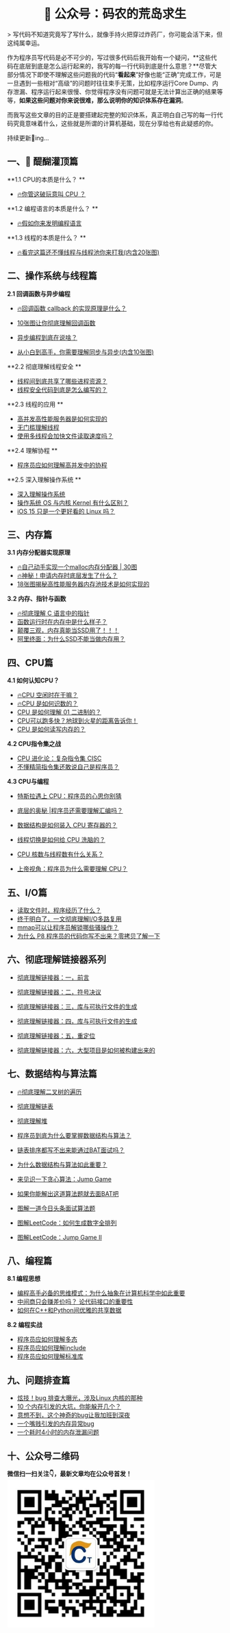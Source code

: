<h1 align="center">&#x1F4DC 公众号：码农的荒岛求生</h1>
> 写代码不知道究竟写了写什么，就像手持火把穿过炸药厂，你可能会活下来，但这纯属幸运。

作为程序员写代码是必不可少的，写过很多代码后我开始有一个疑问，**这些代码在底层到底是怎么运行起来的，我写的每一行代码到底是什么意思？**尽管大部分情况下即使不理解这些问题我的代码“**看起来**”好像也能“正确”完成工作，可是一旦遇到一些相对“高级”的问题时往往束手无策，比如程序运行Core Dump、内存泄漏、程序运行起来很慢、你觉得程序没有问题可就是无法计算出正确的结果等等，**如果这些问题对你来说很难，那么说明你的知识体系存在漏洞**。

而我写这些文章的目的正是要搭建起完整的知识体系，真正明白自己写的每一行代码究竟意味着什么，这些就是所谓的计算机基础，现在分享给也有此疑惑的你。

持续更新&#x1F4DD;ing... 




## 一、**🚀** 醍醐灌顶篇
**1.1 CPU的本质是什么？ **
* [🔥你管这破玩意叫 CPU ？](http://mp.weixin.qq.com/s?__biz=Mzg4OTYzODM4Mw==&mid=2247485736&idx=1&sn=a70558b5200e840ef251e19a2eef099b&chksm=cfe995a8f89e1cbe8fab1240515f35ec90fb520d122ec60761b71a8664ae3af390689be370aa#rd)

**1.2 编程语言的本质是什么？ **
* [🔥假如你来发明编程语言](http://mp.weixin.qq.com/s?__biz=Mzg4OTYzODM4Mw==&mid=2247485731&idx=1&sn=9f8dbed55312c6c10527496cf8e7a982&chksm=cfe995a3f89e1cb5608f5c69dc518227b2d737a2ed97f58d14b3d80a8a23b2d238e4780332ff#rd)

**1.3 线程的本质是什么？ **
* [🔥看完这篇还不懂线程与线程池你来打我(内含20张图)](http://mp.weixin.qq.com/s?__biz=Mzg4OTYzODM4Mw==&mid=2247485705&idx=1&sn=1845875575601b23ed5cea0579c1f77e&chksm=cfe99589f89e1c9fdebda0327fd74f181ae693d43fb098ae55c84839bed810c6008cd201ac45#rd)



## 二、操作系统与线程篇

**2.1 回调函数与异步编程**

* [🔥回调函数 callback 的实现原理是什么？](http://mp.weixin.qq.com/s?__biz=Mzg4OTYzODM4Mw==&mid=2247486528&idx=1&sn=8fdb163df962fb69b9efa72d69a7ca65&chksm=cfe990c0f89e19d67c31bc2a049189d0d6835dd26daa129b7dd22fdaf15a481289fcd0dc2422#rd)

* [10张图让你彻底理解回调函数](http://mp.weixin.qq.com/s?__biz=Mzg4OTYzODM4Mw==&mid=2247485712&idx=1&sn=3d2750dfb693f41b2483b51b60a4f44c&chksm=cfe99590f89e1c860277fe1b22c3731ec4e3b61dbb5cd2a6d9548efbc709104a38d6da812517#rd)
* [异步编程到底在说啥？](http://mp.weixin.qq.com/s?__biz=Mzg4OTYzODM4Mw==&mid=2247486538&idx=1&sn=20b043c8728bcb1d1d708aa9d2f353be&chksm=cfe990caf89e19dcd68237d8d60b49a86de42a862bf0d9c991b7b021784e5acaa3d18b4ebf64#rd)

* [从小白到高手，你需要理解同步与异步(内含10张图)](http://mp.weixin.qq.com/s?__biz=Mzg4OTYzODM4Mw==&mid=2247485709&idx=1&sn=86738d509091e7ff0e0c16d4b9aa354f&chksm=cfe9958df89e1c9ba51c562359933ef954000717510741214250abf0d973c24f432fa20f4892#rd)

**2.2 彻底理解线程安全 **

* [线程间到底共享了哪些进程资源？](http://mp.weixin.qq.com/s?__biz=Mzg4OTYzODM4Mw==&mid=2247485716&idx=1&sn=b90b4044d9ac0024c9a8fd7d7ba2122a&chksm=cfe99594f89e1c8226e3acec5d9a158a7e4b8b76cc3c3dc50be5de5742b5e4bcb1f62367ef1b#rd)
* [线程安全代码到底是怎么编写的？](http://mp.weixin.qq.com/s?__biz=Mzg4OTYzODM4Mw==&mid=2247485717&idx=1&sn=560036bc3431feee0b549fe60625ae23&chksm=cfe99595f89e1c83e39994c33afb85e938e377325716526e37763c59d539bd20e573a70142e9#rd)

**2.3 线程的应用 **

* [高并发高性能服务器是如何实现的](http://mp.weixin.qq.com/s?__biz=Mzg4OTYzODM4Mw==&mid=2247485713&idx=1&sn=369203957fb922371535df891920dbc1&chksm=cfe99591f89e1c87c68a4e931492d86c1d31e9d83a9b500893106c1d0d5959a56d59f11de7d2#rd)
* [无门槛理解线程](http://mp.weixin.qq.com/s?__biz=Mzg4OTYzODM4Mw==&mid=2247485690&idx=1&sn=8e405ca98a98b7c7878219dc056e59b3&chksm=cfe9947af89e1d6c6bb6b77b93de15de35246faf9ec5805b95be196aabab8ec9c00992787777#rd)
* [使用多线程会加快文件读取速度吗？](http://mp.weixin.qq.com/s?__biz=Mzg4OTYzODM4Mw==&mid=2247485683&idx=1&sn=5c7a81c3f54e029bb1db551845c06df2&chksm=cfe99473f89e1d65b211d1e75d83882714eeea4be5c81550b35330078716466beb55e7294a44#rd)

**2.4 理解协程 **

* [程序员应如何理解高并发中的协程](http://mp.weixin.qq.com/s?__biz=Mzg4OTYzODM4Mw==&mid=2247485715&idx=1&sn=b4cde5ef7afa9fad9904a415e1604076&chksm=cfe99593f89e1c850e631719bfd4c9e132c7d5ed8c66d53d36435cc096387e0f34f4e9dac7eb#rd)

**2.5 深入理解操作系统 **

* [深入理解操作系统](https://appmvbjztgw5345.h5.xiaoeknow.com/v1/goods/goods_detail/p_609b990ce4b07163a65b978b?type=3)
* [操作系统 OS 与内核 Kernel 有什么区别？](http://mp.weixin.qq.com/s?__biz=Mzg4OTYzODM4Mw==&mid=2247485744&idx=1&sn=1b24a140d79238c7f68c975eb64332e6&chksm=cfe995b0f89e1ca6d58e6f6f882ce95312ab28df8946638b7f70848148f9424bc05720b91ba7#rd)
* [iOS 15 只是一个更好看的 Linux 吗？](http://mp.weixin.qq.com/s?__biz=Mzg4OTYzODM4Mw==&mid=2247485742&idx=1&sn=49784e594af5507e282f015e342a5178&chksm=cfe995aef89e1cb83966ff9ac76248e3f0b7b54daabb7b5b4a13c9c4d3c37e3199c251b89e7a#rd)



## 三、内存篇

**3.1 内存分配器实现原理**

* [🔥自己动手实现一个malloc内存分配器 | 30图](http://mp.weixin.qq.com/s?__biz=Mzg4OTYzODM4Mw==&mid=2247485718&idx=1&sn=1c6f4c3809d109e1a7c177cce605c5ab&chksm=cfe99596f89e1c8099fb6f5c7731343ba8fd0007ee6963f43ca36d9b1b0a6264f585da6da5c3#rd)
* [🔥神秘！申请内存时底层发生了什么？](http://mp.weixin.qq.com/s?__biz=Mzg4OTYzODM4Mw==&mid=2247485719&idx=1&sn=29d47752010326eb02edf6dadd505d4c&chksm=cfe99597f89e1c816425848abdf6ad01172a3b22136182e6aa75695f51531a00aff033808aa4#rd)
* [18张图揭秘高性能服务器内存池技术是如何实现的](http://mp.weixin.qq.com/s?__biz=Mzg4OTYzODM4Mw==&mid=2247485720&idx=1&sn=ea066dfd5df1edc180aca93c2a84f9a2&chksm=cfe99598f89e1c8e55511f187b8d5bb522abba817582f760d8124cf4b7d637a68121b4cc697a#rd)

**3.2 内存、指针与函数**

* [🔥彻底理解 C 语言中的指针](http://mp.weixin.qq.com/s?__biz=Mzg4OTYzODM4Mw==&mid=2247486577&idx=1&sn=308ba531d8462a545c954a1af1e55592&chksm=cfe990f1f89e19e73b2ae1fbd9233f1cb621ea1495b54121ab0f34fb533edc377a2ccf0e4545#rd)
* [函数运行时在内存中是什么样子？](http://mp.weixin.qq.com/s?__biz=Mzg4OTYzODM4Mw==&mid=2247485714&idx=1&sn=1a315fe4da87fde2758fc9dd5366ba01&chksm=cfe99592f89e1c84b87ebfbfbbbd9868ddf3e945666168122f57aa793e87787528b513e46e5d#rd)
* [颠覆三观，内存真能当SSD用了！！！](http://mp.weixin.qq.com/s?__biz=Mzg4OTYzODM4Mw==&mid=2247485993&idx=1&sn=33a12b20832dea37eea6463a88f7dfbc&chksm=cfe996a9f89e1fbf3dce7021b41b633e7ed86f41e8fe1bec8c6b5f8e6e00b09e3e57612c1979#rd)
* [阿里终面：为什么SSD不能当做内存用？](http://mp.weixin.qq.com/s?__biz=Mzg4OTYzODM4Mw==&mid=2247485784&idx=1&sn=aa1c2eba0aabf8777c53d793d8ed57d5&chksm=cfe995d8f89e1cce876c3cef40a23d75e7bda4f93d7085d5767c404c37534b2aaa275ce2ed12#rd)



## 四、CPU篇

**4.1 如何认知CPU？**

* [🔥CPU 空闲时在干嘛？](http://mp.weixin.qq.com/s?__biz=Mzg4OTYzODM4Mw==&mid=2247485728&idx=1&sn=34b0f80a91afbaaf0efcc50ce706e93c&chksm=cfe995a0f89e1cb6667d3e61743a0d931329b3efd796284154422f1fd370dd3f5e389f70f409#rd)
* [🔥CPU 是如何识数的？](http://mp.weixin.qq.com/s?__biz=Mzg4OTYzODM4Mw==&mid=2247485738&idx=1&sn=e9892327198b7f83a2cad0d1109c0eb7&chksm=cfe995aaf89e1cbc4b15c4277da45ef4e7960c3415b355eb15192eb3a03267bbe8d511a62e19#rd)
* [CPU 是如何理解 01 二进制的？](http://mp.weixin.qq.com/s?__biz=Mzg4OTYzODM4Mw==&mid=2247486427&idx=1&sn=c963bcfd683fe09830315932fa259cce&chksm=cfe9975bf89e1e4d920aca782dd40f33f5107cfbab8472aaed279816eb81a9c7d6096685de66#rd)
* [CPU可以跑多快？地球到火星的距离告诉你！](http://mp.weixin.qq.com/s?__biz=Mzg4OTYzODM4Mw==&mid=2247486514&idx=1&sn=b2f486ff9657dc8112accbf62f7b0992&chksm=cfe990b2f89e19a4c0aaae689677f8893c66d72f4ba62b3bc7328bebd2e81586a0a2ab3ca794#rd)
* [CPU 是如何读写内存的？](http://mp.weixin.qq.com/s?__biz=Mzg4OTYzODM4Mw==&mid=2247485860&idx=1&sn=d5b438cf2dc2eda96772f37e4b31366b&chksm=cfe99524f89e1c3242a7cd696ffbd57cd3eb9a5ac6a85fa2e70f82ecb0710a043d5f94cfd4b0#rd)

**4.2 CPU指令集之战**

* [CPU 进化论：复杂指令集 CISC](http://mp.weixin.qq.com/s?__biz=Mzg4OTYzODM4Mw==&mid=2247485740&idx=1&sn=5e21003aa245c64516225cbdec30fc25&chksm=cfe995acf89e1cbaf208a25999d6c9b08e505ea8b8a49564e08c63a819b0a4fa1160893a8047#rd)
* [不懂精简指令集还敢说自己是程序员？](http://mp.weixin.qq.com/s?__biz=Mzg4OTYzODM4Mw==&mid=2247485741&idx=1&sn=45afcce8e8e8ec198a9b09c32c1e6aa8&chksm=cfe995adf89e1cbb833ca61741028bee6ccfeb1e928efe60a3a8fcf1fa01da3df4ef49a063de#rd)

**4.3 CPU与编程**

* [特斯拉遇上 CPU：程序员的心思你别猜](http://mp.weixin.qq.com/s?__biz=Mzg4OTYzODM4Mw==&mid=2247485734&idx=1&sn=8b2499fbfde785086a19c78a7782ac8b&chksm=cfe995a6f89e1cb0b2866f5384dbe3d87a2c1c06c5313a499e3d99d9c142f04b77014ebb4896#rd)
* [底层的奥秘 |程序员还需要理解汇编吗？](http://mp.weixin.qq.com/s?__biz=Mzg4OTYzODM4Mw==&mid=2247486558&idx=1&sn=9639b382bf5ee31f71703947543c9bd3&chksm=cfe990def89e19c83d469410a4cfbde6c56656359a067a2cb9cdf52773968cbef15b83d48863#rd)
* [数据结构是如何装入 CPU 寄存器的？](http://mp.weixin.qq.com/s?__biz=Mzg4OTYzODM4Mw==&mid=2247486030&idx=1&sn=83d02968fbf0d5298a021616f4571b76&chksm=cfe996cef89e1fd878c3e0da93cc9d9b53f4b8ff0b1071fceefb1ee3026912e6c663c8e62fda#rd)
* [线程切换是如何给 CPU 洗脑的？](http://mp.weixin.qq.com/s?__biz=Mzg4OTYzODM4Mw==&mid=2247485963&idx=1&sn=4fc688198b9f6321f28c72aa6871ba0f&chksm=cfe9968bf89e1f9db46514a7d3cf17cb6318cfdfba1ff2d1754e9953576ba5739203ef30d5d2#rd)
* [CPU 核数与线程数有什么关系？](http://mp.weixin.qq.com/s?__biz=Mzg4OTYzODM4Mw==&mid=2247485900&idx=1&sn=36e943eb6fe9baaf9cce64b2295136c8&chksm=cfe9954cf89e1c5a83073f70e832d953e487781dbfe9c7cb55c5db241c80791bfc570e27daa8#rd)


* [上帝视角：程序员为什么需要理解 CPU？](http://mp.weixin.qq.com/s?__biz=Mzg4OTYzODM4Mw==&mid=2247485739&idx=1&sn=634953c23afa2b41c195e634bad1cb27&chksm=cfe995abf89e1cbdcaf9fa221420538a700987929ce0b9b4ae591bbbb83b577cac5def187631#rd)



## 五、I/O篇

* [读取文件时，程序经历了什么？](http://mp.weixin.qq.com/s?__biz=Mzg4OTYzODM4Mw==&mid=2247485706&idx=1&sn=bc5d6e4bf9ee5dccef520e5b2051d943&chksm=cfe9958af89e1c9c168a39e16f69bd028a06bf244fcc86bccd82a111ba51ebc8d4815eca7a94#rd)
* [终于明白了，一文彻底理解I/O多路复用](http://mp.weixin.qq.com/s?__biz=Mzg4OTYzODM4Mw==&mid=2247485708&idx=1&sn=d7c8bec26de6ddcaaff49eac0766dc87&chksm=cfe9958cf89e1c9a0da1a65d758691887a01f4d1eb64c72c013c33d01e534dbad105ce237df0#rd)
* [mmap可以让程序员解锁哪些骚操作？](http://mp.weixin.qq.com/s?__biz=Mzg4OTYzODM4Mw==&mid=2247486269&idx=1&sn=4e6cfd17ddaf5eff6c0dc6d2758573ab&chksm=cfe997bdf89e1eabb063477b84a7c673937d3074930db1d722c16cc40df14ca2db143b280933#rd)
* [为什么 P8 程序员的代码你写不出来？零拷贝了解一下](http://mp.weixin.qq.com/s?__biz=Mzg4OTYzODM4Mw==&mid=2247486374&idx=1&sn=9ae5bde0e08d8334457c2d72729cb4c3&chksm=cfe99726f89e1e30f07f888fed6511620fad1eecebfb6866f2a9c5e41c3818d7f877c245ea92#rd)



## 六、彻底理解链接器系列

* [彻底理解链接器：一，前言](http://mp.weixin.qq.com/s?__biz=Mzg4OTYzODM4Mw==&mid=2247485635&idx=1&sn=ef74c0f1334b6c2232c1224fb8f30236&chksm=cfe99443f89e1d55a20ce901c55c354a5a242e2afd7efb5faff812a6166a630dd44f302b9d64#rd)

* [彻底理解链接器：二，符号决议](http://mp.weixin.qq.com/s?__biz=Mzg4OTYzODM4Mw==&mid=2247485636&idx=1&sn=5012de3d460b367061f3c001e989f692&chksm=cfe99444f89e1d527ba0e48491323c28bf9e35a7f058e9c81fa67ace39c616ef127ba59edf4d#rd)

* [彻底理解链接器：三，库与可执行文件的生成](http://mp.weixin.qq.com/s?__biz=Mzg4OTYzODM4Mw==&mid=2247485637&idx=1&sn=2e7b9f80111e20b34b3a0f058a0048e4&chksm=cfe99445f89e1d534e9fdbe4e60ba999c7d7999961b4b0033bf9e1493f3fb67e5ac4bd4bac68#rd)

* [彻底理解链接器：四，库与可执行文件的生成](http://mp.weixin.qq.com/s?__biz=Mzg4OTYzODM4Mw==&mid=2247485638&idx=1&sn=307a13a7d2267cb88d0e5258138d853c&chksm=cfe99446f89e1d500e94edcd463bfbec7cd889d82a638b1fd06043d76b0234db3374d8109b5e#rd)

* [彻底理解链接器：五，重定位](http://mp.weixin.qq.com/s?__biz=Mzg4OTYzODM4Mw==&mid=2247485639&idx=1&sn=555db8097c309e237156c632cb94f3f7&chksm=cfe99447f89e1d51ff36fd2f57f19b96b24156af5a8c600d144632fe10a9d8775a0b54496527#rd)

* [彻底理解链接器：六，大型项目是如何被构建出来的](http://mp.weixin.qq.com/s?__biz=Mzg4OTYzODM4Mw==&mid=2247485640&idx=1&sn=1ababc83d8c1256d68400e2a71633531&chksm=cfe99448f89e1d5e887aeab3914c2fc8315703efb79718335c2ee5f78f5f790ec3d6da7bf603#rd)




## 七、数据结构与算法篇


* [🔥彻底理解二叉树的遍历](http://mp.weixin.qq.com/s?__biz=Mzg4OTYzODM4Mw==&mid=2247485650&idx=2&sn=d8074241576b27c183c4c4c08e2a6ece&chksm=cfe99452f89e1d44a16bdc341f6fe0fc45649e22635c99a56be96420a95a09e1e14ebd405c1b#rd)
* [彻底理解链表](http://mp.weixin.qq.com/s?__biz=Mzg4OTYzODM4Mw==&mid=2247486325&idx=1&sn=c2c6e11468bac9aa50dcc7f172f02c6d&chksm=cfe997f5f89e1ee304f4ba251b90af1ccdee043c6cb12c9a1658ab0e74dd42a4bd88ef1d87c2#rd)
* [彻底理解堆](http://mp.weixin.qq.com/s?__biz=Mzg4OTYzODM4Mw==&mid=2247485649&idx=1&sn=f930a1b2adf454a1d18b6e7677dec47e&chksm=cfe99451f89e1d475c5530f2f832a3d35b2da4ef0511daef5886eb87aa6383591236641b9f47#rd)
* [程序员到底为什么要掌握数据结构与算法？](http://mp.weixin.qq.com/s?__biz=Mzg4OTYzODM4Mw==&mid=2247485735&idx=1&sn=50941cd452d19297fa8f4ec60561e4f3&chksm=cfe995a7f89e1cb142098ac25f7a74fd6087aa3b639d0c7fa815dc0e82a3c37608843ca54999#rd)
* [链表排序都写不出来能通过BAT面试吗？](http://mp.weixin.qq.com/s?__biz=Mzg4OTYzODM4Mw==&mid=2247485695&idx=1&sn=b2a59276218eaf8f27366a3dbd6367fc&chksm=cfe9947ff89e1d6985c5e649694b7b95b6bc6f87869e95172e61d7cd5de2579fecf534214136#rd)
* [为什么数据结构与算法如此重要？](http://mp.weixin.qq.com/s?__biz=Mzg4OTYzODM4Mw==&mid=2247485687&idx=1&sn=5e16c8b8e92dcac893289111b7bbd365&chksm=cfe99477f89e1d61c7aa823f6fc571da98d3a41c239af310cfcc01ad3252e3f219a8b73319f4#rd)

* [来见识一下贪心算法：Jump Game](http://mp.weixin.qq.com/s?__biz=Mzg4OTYzODM4Mw==&mid=2247485685&idx=1&sn=71d39243bccdb9023f7ce55f4948a66c&chksm=cfe99475f89e1d63e598bc3c15e44b23b2f24dffbced86fbfa404fba9ea340fc389bac179af4#rd)

* [如果你能解出这道算法题就去面BAT吧](http://mp.weixin.qq.com/s?__biz=Mzg4OTYzODM4Mw==&mid=2247485678&idx=1&sn=683440d01f4ea84dac4b87c26dabb3f4&chksm=cfe9946ef89e1d78ff486154b1d0b771fc9758e05ceb44956672b6654fa1931e8339e5cbc186#rd)
* [图解一道今日头条面试算法题](http://mp.weixin.qq.com/s?__biz=Mzg4OTYzODM4Mw==&mid=2247485670&idx=1&sn=ab6745206b82e41bf76f797b224ea884&chksm=cfe99466f89e1d70f2a3d53f084d444cc8ad18563d983b54125a8b68487aabad19fd65568a36#rd)
* [图解LeetCode：如何生成数字全排列](http://mp.weixin.qq.com/s?__biz=Mzg4OTYzODM4Mw==&mid=2247485682&idx=1&sn=c1a623bb3983c37c3656484650378d9c&chksm=cfe99472f89e1d64ae82f0c83cb568d217d6acefa2292a19e120c5d0f683d5714844ac5617ce#rd)
* [图解LeetCode：Jump Game II](http://mp.weixin.qq.com/s?__biz=Mzg4OTYzODM4Mw==&mid=2247485686&idx=1&sn=0a4a2f158fdc4f3ca48e3246bc68776b&chksm=cfe99476f89e1d607c7c43bb288a4cd80a4c0ebbffbad0f95be6cfc94e9e7f110dc2989468ff#rd)



## 八、编程篇

**8.1 编程思想**

* [编程高手必备的思维模式：为什么抽象在计算机科学中如此重要](http://mp.weixin.qq.com/s?__biz=Mzg4OTYzODM4Mw==&mid=2247485698&idx=1&sn=1cc5bda41e24f4878a06f04dd6e03f31&chksm=cfe99582f89e1c946ffd65889f0dad7eb68e9d5cf2dfb7ecc04a221b404f0d454b619c5b4742#rd)
* [中间商只会赚差价吗？ 论代码接口的重要性](http://mp.weixin.qq.com/s?__biz=Mzg4OTYzODM4Mw==&mid=2247485688&idx=1&sn=a22ddb9eb327a13bb0fd874c852e771d&chksm=cfe99478f89e1d6ef0110cd4ad0d064a9af58a3c3fdcd803990745f542716823231202af4773#rd)
* [如何在C++和Python间优雅的共享数据](http://mp.weixin.qq.com/s?__biz=Mzg4OTYzODM4Mw==&mid=2247485689&idx=1&sn=503a44ee5319336cae430a20aadea788&chksm=cfe99479f89e1d6fe8ea94e9f82248c93545e5d65e037cf81a23a5690b68ba49c2350ffeb4a5#rd)

**8.2 编程实战**

* [程序员应如何理解多态](http://mp.weixin.qq.com/s?__biz=Mzg4OTYzODM4Mw==&mid=2247485694&idx=1&sn=eb033e6027ff8605bf9b7bd055e7d2b6&chksm=cfe9947ef89e1d68beac4bf660e6c8ddea4d14264b29e720063b20e2f32f5eff1005146a2301#rd)
* [程序员应如何理解include](http://mp.weixin.qq.com/s?__biz=Mzg4OTYzODM4Mw==&mid=2247485693&idx=1&sn=22dcce68800f3871b85ccdcbe3473047&chksm=cfe9947df89e1d6b5130917b5002ab1b5e1fdf2f02b19fd2058a5ebce74b4bd995af974633f3#rd)
* [程序员应如何理解标准库](http://mp.weixin.qq.com/s?__biz=Mzg4OTYzODM4Mw==&mid=2247485692&idx=1&sn=1b91971a7675d674c7e74ce47898a652&chksm=cfe9947cf89e1d6a383e694ff9b9af4d8907d9151f926de1602767a7a8051f8df1851e35069e#rd)




## 九、问题排查篇

* [炫技！bug 排查大曝光，涉及Linux 内核的那种](http://mp.weixin.qq.com/s?__biz=Mzg4OTYzODM4Mw==&mid=2247485726&idx=1&sn=5731eef2bc5862fd36233027eab5d82f&chksm=cfe9959ef89e1c889e47fd2ec263d05f2b0a1253d101526c7b39f6415cad4a4c2ad29d1ed349#rd)
* [10 个内存引发的大坑，你能躲开几个？](http://mp.weixin.qq.com/s?__biz=Mzg4OTYzODM4Mw==&mid=2247485723&idx=1&sn=0a4e79b07a0953e1ecd6a02061eb7706&chksm=cfe9959bf89e1c8dee9d2123ebb8bb599b146120e741afd020f38c1144df3a3d733bd19c4d65#rd)
* [意想不到，这个神奇的bug让我加班到深夜](http://mp.weixin.qq.com/s?__biz=Mzg4OTYzODM4Mw==&mid=2247485707&idx=1&sn=f2d783b86eec246b170f4ffa482a8d09&chksm=cfe9958bf89e1c9d6e8a0b9ecd4037e41104b0c72abbaf4be2a004330e5ba8173e5d67d660d6#rd)
* [一个嘴贱引发的内存异常bug](http://mp.weixin.qq.com/s?__biz=Mzg4OTYzODM4Mw==&mid=2247485664&idx=1&sn=6508e7c63230d97bd159b1a76f015be5&chksm=cfe99460f89e1d76b754486e2e9e9786488f2265c1f3604772488c1ae47e8b04429f8fb590d4#rd)
* [一个耗时4小时的内存泄漏问题](http://mp.weixin.qq.com/s?__biz=Mzg4OTYzODM4Mw==&mid=2247485662&idx=1&sn=7b2cba39faa0e574aa723b02cf18959a&chksm=cfe9945ef89e1d48df2971286b648ebf70745dcd5cf9b182e26f55fdba9f58c1911a4aa8b762#rd)



## 十、公众号二维码

**微信扫一扫关注&#x1F447;，最新文章均在公众号首发！** 
![avatar](imgs/ac1.jpg)